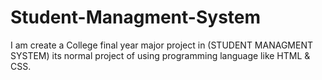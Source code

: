 # Student-Managment-System
I am create a College final year major project in (STUDENT MANAGMENT SYSTEM) its normal project of using programming language  like HTML &amp; CSS.
